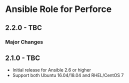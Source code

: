 # Ansible Role for Perforce

## 2.2.0 - TBC

### Major Changes

## 2.1.0 - TBC

  - Initial release for Ansible 2.6 or higher
  - Support both Ubuntu 16.04/18.04 and RHEL/CentOS 7
